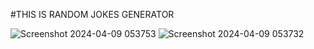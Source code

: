 #THIS IS RANDOM JOKES GENERATOR
 
![Screenshot 2024-04-09 053753](https://github.com/sonu2k1/Instagram-Clone/assets/160756068/2fdd6944-93b3-4587-815e-70c744ba711f)
![Screenshot 2024-04-09 053732](https://github.com/sonu2k1/Instagram-Clone/assets/160756068/8ac64ed4-450e-43ff-b440-bcb65b028298)
